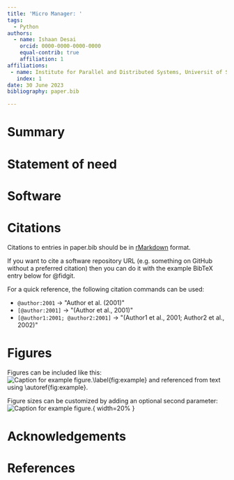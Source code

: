 ```yaml
---
title: 'Micro Manager: '
tags:
  - Python
authors:
  - name: Ishaan Desai
    orcid: 0000-0000-0000-0000
    equal-contrib: true
    affiliation: 1
affiliations:
 - name: Institute for Parallel and Distributed Systems, Universit of Stuttgart, Germany
   index: 1
date: 30 June 2023
bibliography: paper.bib

---
```


# Summary


# Statement of need


# Software

# Citations

Citations to entries in paper.bib should be in
[rMarkdown](http://rmarkdown.rstudio.com/authoring_bibliographies_and_citations.html)
format.

If you want to cite a software repository URL (e.g. something on GitHub without a preferred
citation) then you can do it with the example BibTeX entry below for @fidgit.

For a quick reference, the following citation commands can be used:
- `@author:2001`  ->  "Author et al. (2001)"
- `[@author:2001]` -> "(Author et al., 2001)"
- `[@author1:2001; @author2:2001]` -> "(Author1 et al., 2001; Author2 et al., 2002)"

# Figures

Figures can be included like this:
![Caption for example figure.\label{fig:example}](figure.png)
and referenced from text using \autoref{fig:example}.

Figure sizes can be customized by adding an optional second parameter:
![Caption for example figure.](figure.png){ width=20% }

# Acknowledgements

# References
